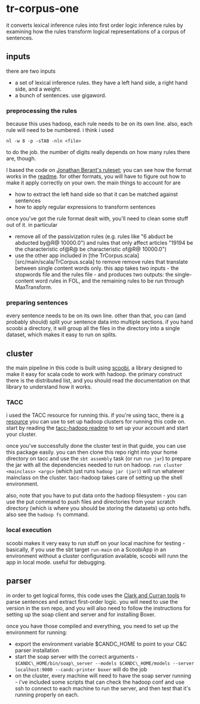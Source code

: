 # tr-corpus-one

it converts lexical inference rules into first order logic inference rules by examining how the rules transform logical representations of a corpus of sentences.

## inputs
there are two inputs
* a set of lexical inference rules. they have a left hand side, a right hand side, and a weight.
* a bunch of sentences. use gigaword.

### preprocessing the rules
because this uses hadoop, each rule needs to be on its own line. also, each rule will need to be numbered. i think i used 
```
nl -w 8 -p -sTAB -nln <file>
```
to do the job. the number of digits really depends on how many rules there are, though.

I based the code on [Jonathan Berant's ruleset][berant]; you can see how the format works in the [readme][breadme]. for other formats, you will have to figure out how to make it apply correctly on your own. the main things to account for are
* how to extract the left hand side so that it can be matched against sentences
* how to apply regular expressions to transform sentences

once you've got the rule format dealt with, you'll need to clean some stuff out of it. in particular
* remove all of the passivization rules (e.g. rules like "6       abduct  be abducted by@R@       10000.0") and rules that only affect articles "19194   be the characteristic of@R@     be characteristic of@R@ 10000.0")
* use the other app included in [the TrCorpus.scala][src/main/scala/TrCorpus.scala] to remove remove rules that translate between single content words only. this app takes two inputs - the stopwords file and the rules file - and produces two outputs: the single-content word rules in FOL, and the remaining rules to be run through MaxTransform.

### preparing sentences
every sentence needs to be on its own line. other than that, you can (and probably should) split your sentence data into multiple sections. if you hand scoobi a directory, it will group all the files in the directory into a single dataset, which makes it easy to run on splits.

## cluster
the main pipeline in this code is built using [scoobi][], a library designed to make it easy for scala code to work with hadoop. the primary construct there is the distributed list, and you should read the documentation on that library to understand how it works.

### TACC
i used the TACC resource for running this. if you're using tacc, there is [a resource][tacc-hadoop] you can use to set up hadoop clusters for running this code on. start by reading the [tacc-hadoop readme] to set up your account and start your cluster.

once you've successfully done the cluster test in that guide, you can use this package easily. you can then clone this repo right into your home directory on tacc and use the `sbt assembly` task (or run `run jar`) to prepare the jar with all the dependencies needed to run on hadoop. `run cluster <mainclass> <args>` (which just runs `hadoop jar (jar)`) will run whatever mainclass on the cluster. tacc-hadoop takes care of setting up the shell environment.

also, note that you have to put data onto the hadoop filesystem - you can use the put command to push files and directories from your scratch directory (which is where you should be storing the datasets) up onto hdfs. also see the `hadoop fs` command.

### local execution
scoobi makes it very easy to run stuff on your local machine for testing - basically, if you use the sbt target `run-main` on a ScoobiApp in an environment without a cluster configuration available, scoobi will runn the app in local mode. useful for debugging.

## parser
in order to get logical forms, this code uses the [Clark and Curran tools][candc] to parse sentences and extract first-order logic. you will need to use the version in the svn repo, and you will also need to follow the instructions for setting up the soap client and server and for installing Boxer. 

once you have those compiled and everything, you need to set up the environment for running:
* export the environment variable $CANDC\_HOME to point to your C&C parser installation
* start the soap server with the correct arguments - `$CANDC\_HOME/bin/soap\_server --models $CANDC\_HOME/models --server localhost:9000 --candc-printer boxer` will do the job
* on the cluster, every machine will need to have the soap server running - i've included some scripts that can check the hadoop conf and use ssh to connect to each machine to run the server, and then test that it's running properly on each.

[berant]: http://u.cs.biu.ac.il/~nlp/downloads/ReverbLocalGlobal.html
[breadme]: http://u.cs.biu.ac.il/~nlp/downloads/REVERB/reverb_readme.txt
[tacc-hadoop]: https://github.com/utcompling/tacc-hadoop/
[tacc-hadoop readme]: https://github.com/utcompling/tacc-hadoop/blob/master/README.md
[scoobi]: https://github.com/NICTA/scoobi
[scalaz]: https://github.com/scalaz/scalaz
[candc]: http://svn.ask.it.usyd.edu.au/trac/candc
